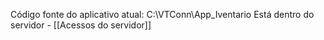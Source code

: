 Código fonte do aplicativo atual: C:\\VTConn\\App_Iventario
Está dentro do servidor - [[Acessos do servidor]]
